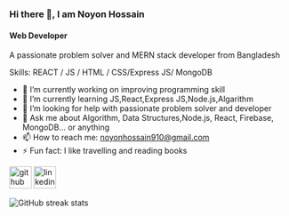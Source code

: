 ### Hi there 👋, I am Noyon Hossain
#### Web Developer
A passionate problem solver and MERN stack developer from Bangladesh

Skills:  REACT / JS / HTML / CSS/Express JS/ MongoDB

- 🔭 I’m currently working on improving programming skill 
- 🌱 I’m currently learning JS,React,Express JS,Node.js,Algarithm 
- 🤔 I’m looking for help with passionate problem solver and developer 
- 💬 Ask me about Algorithm, Data Structures,Node.js, React, Firebase, MongoDB... or anything 
- 📫 How to reach me: noyonhossain910@gmail.com 
- ⚡ Fun fact: I like travelling and reading books 


[<img src='https://cdn.jsdelivr.net/npm/simple-icons@3.0.1/icons/github.svg' alt='github' height='40'>](https://github.com/noyon1122)  [<img src='https://cdn.jsdelivr.net/npm/simple-icons@3.0.1/icons/linkedin.svg' alt='linkedin' height='40'>](https://www.linkedin.com/in/https://www.linkedin.com/in/noyon-hossain-6803b0202//)  

![GitHub streak stats](https://streak-stats.demolab.com/?user=noyon1122)  

